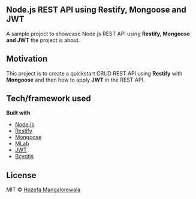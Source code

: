 ## Node.js REST API using Restify, Mongoose and JWT

A sample project to showcase Node.js REST API using **Restify, Mongoose and JWT** the project is about.

## Motivation

This project is to create a quickstart CRUD REST API using **Restify** with **Mongoose** and then how to apply **JWT** in the REST API.

## Tech/framework used

<b>Built with</b>

- [Node.js](https://nodejs.org/en/)
- [Restify](http://restify.com/)
- [Mongoose](https://mongoosejs.com/)
- [MLab](https://mlab.com)
- [JWT](https://jwt.io/)
- [Bcyptjs](https://www.npmjs.com/package/bcryptjs)

## License

MIT © [Hozefa Mangalorewala](hozefam@gmail.com)
